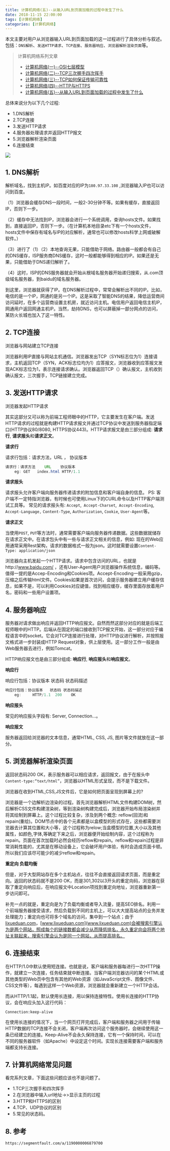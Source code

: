 ```yaml
---
title: 计算机网络(五)--从输入URL到页面加载的过程中发生了什么
date: 2018-11-15 22:00:00
tags: [计算机网络]
categories: [计算机网络]
---
```


本文主要对用户从浏览器输入URL到页面加载的这一过程进行了具体分析与叙述。包括：`DNS解析`、`发送HTTP请求`、`TCP连接`、`服务器响应`、`浏览器解析渲染页面`等。

<!--more-->

> 计算机网络系列文章
>
> - [计算机网络(一)--OSI七层模型](https://www.lixueduan.com/computer-network/one-network-model/)
> - [计算机网络(二)--TCP三次握手四次挥手](https://www.lixueduan.com/computer-network/two-tcp-connection/)
> - [计算机网络(三)--TCP如何保证传输可靠性](https://www.lixueduan.com/computer-network/three-tcp-reliability/)
> - [计算机网络(四)--HTTP与HTTPS](https://www.lixueduan.com/computer-network/four-http-https/)
> - [计算机网络(五)--从输入URL到页面加载的过程中发生了什么](计算机网络(五)--从输入URL到页面加载的过程中发生了什么)

总体来说分为以下几个过程:

* 1.DNS解析
* 2.TCP连接
* 3.发送HTTP请求
* 4.服务器处理请求并返回HTTP报文
* 5.浏览器解析渲染页面
* 6.连接结束

![](https://github.com/illusorycloud/illusorycloud.github.io/raw/hexo/myImages/network/tcpip-http-relation-about.jpg)

## 1. DNS解析

解析域名，找到主机IP。如百度对应的IP为`180.97.33.108` ,浏览器输入IP也可以访问到百度。

（1）浏览器会缓存DNS一段时间，一般2-30分钟不等。如果有缓存，直接返回IP，否则下一步。

（2）缓存中无法找到IP，浏览器会进行一个系统调用，查询hosts文件。如果找到，直接返回IP，否则下一步。（在计算机本地目录etc下有一个hosts文件，hosts文件中保存有域名与IP的对应解析，通常也可以修改hosts科学上网或破解软件。）

（3）进行了（1）（2）本地查询无果，只能借助于网络。路由器一般都会有自己的DNS缓存，ISP服务商DNS缓存，这时一般都能够得到相应的IP。如果还是无果，只能借助于DNS递归解析了。

（4）这时，ISP的DNS服务器就会开始从根域名服务器开始递归搜索，从.com顶级域名服务器，到baidu的域名服务器。

到这里，浏览器就获得了IP。在DNS解析过程中，常常会解析出不同的IP。比如，电信的是一个IP，网通的是另一个IP。这是采取了智能DNS的结果，降低运营商间访问延时，在多个运营商设置主机房，就近访问主机。电信用户返回电信主机IP，网通用户返回网通主机IP。当然，劫持DNS，也可以屏蔽掉一部分网点的访问，某防火长城也加入了这一特性。

## 2. TCP连接

浏览器与网站建立TCP连接

浏览器利用IP直接与网站主机通信。浏览器发出TCP（SYN标志位为1）连接请求，主机返回TCP（SYN，ACK标志位均为1）应答报文，浏览器收到应答报文发现ACK标志位为1，表示连接请求确认。浏览器返回TCP（）确认报文，主机收到确认报文，三次握手，TCP链接建立完成。

## 3. 发送HTTP请求

浏览器发起HTTP请求

其实这部分又可以称为前端工程师眼中的HTTP，它主要发生在客户端。发送HTTP请求的过程就是构建HTTP请求报文并通过TCP协议中发送到服务器指定端口(HTTP协议80/8080, HTTPS协议443)。HTTP请求报文是由三部分组成: **请求行**, **请求报头**和**请求正文**。 

**请求行**

请求行包括：请求方法，URL  ， 协议版本

```java
请求行：请求方法    URL    协议版本
    eg:	GET   index.html HTTP/1.1
```

**请求报头**

请求报头允许客户端向服务器传递请求的附加信息和客户端自身的信息。
PS: 客户端不一定特指浏览器，有时候也可使用Linux下的CURL命令以及HTTP客户端测试工具等。
常见的请求报头有: `Accept`,` Accept-Charset`,` Accept-Encoding`,` Accept-Language,` `Content-Type`, `Authorization`, `Cookie`, `User-Agent`等。

**请求正文**

当使用`POST`, `PUT`等方法时，通常需要客户端向服务器传递数据。这些数据就储存在请求正文中。在请求包头中有一些与请求正文相关的信息，例如: 现在的Web应用通常采用Rest架构，请求的数据格式一般为json。这时就需要设置`Content-Type: application/json`

浏览器向主机发起一个HTTP请求。请求中包含访问的URL，也就是http://www.baidu.com/ ，还有User-Agent用户浏览器操作系统信息，编码等。值得一提的是Accep-Encoding和Cookies项。Accept-Encoding一般采用gzip，压缩之后传输html文件。Cookies如果是首次访问，会提示服务器建立用户缓存信息，如果不是，可以利用Cookies对应键值，找到相应缓存，缓存里面存放着用户名，密码和一些用户设置项。

## 4. 服务器响应

服务器对请求做出响应并返回HTTP响应报文。自然而然这部分对应的就是后端工程师眼中的HTTP。后端从在固定的端口接收到TCP报文开始，这一部分对应于编程语言中的socket。它会对TCP连接进行处理，对HTTP协议进行解析，并按照报文格式进一步封装成HTTP Request对象，供上层使用。这一部分工作一般是由Web服务器去进行，例如Tomcat。

HTTP响应报文也是由三部分组成: **响应行**, **响应报头**和**响应报文**。

**响应行**

响应行包括：协议版本 状态码 状态码描述

```java
响应行包括：协议版本   状态码 状态码描述
    eg:  	HTTP/1.1  200    OK
```

**响应报头**

常见的响应报头字段有: Server, Connection...。

**响应报文**

服务器返回给浏览器的文本信息，通常HTML, CSS, JS, 图片等文件就放在这一部分。

## 5. 浏览器解析渲染页面

返回状态码200 OK，表示服务器可以相应请求，返回报文，由于在报头中`Content-type:“text/html”`，浏览器以HTML形式呈现，而不是下载文件。

浏览器在收到HTML,CSS,JS文件后，它是如何把页面呈现到屏幕上的?

浏览器是一个边解析边渲染的过程。首先浏览器解析HTML文件构建DOM树，然后解析CSS文件构建渲染树，等到渲染树构建完成后，浏览器开始布局渲染树并将其绘制到屏幕上。这个过程比较复杂，涉及到两个概念: reflow(回流)和repain(重绘)。DOM节点中的各个元素都是以盒模型的形式存在，这些都需要浏览器去计算其位置和大小等，这个过程称为relow;当盒模型的位置,大小以及其他属性，如颜色,字体,等确定下来之后，浏览器便开始绘制内容，这个过程称为repain。页面在首次加载时必然会经历reflow和repain。reflow和repain过程是非常消耗性能的，尤其是在移动设备上，它会破坏用户体验，有时会造成页面卡顿。所以我们应该尽可能少的减少reflow和repain。

**重定向 负载均衡**

但是，对于大型网站存在多个主机站点，往往不会直接返回请求页面，而是重定向。返回的状态码就不是200 OK，而是301,302以3开头的重定向码，浏览器在获取了重定向响应后，在响应报文中Location项找到重定向地址，浏览器重新第一步访问即可。

补充一点的就是，重定向是为了负载均衡或者导入流量，提高SEO排名。利用一个前端服务器接受请求，然后负载到不同的主机上，可以大大提高站点的业务并发处理能力；重定向也可将多个域名的访问，集中到一个站点；由于[lixueduan.com](lixueduan.com)，[www.lixueduan.com](www.lixueduan.com)会被搜索引擎认为是两个网站，照成每个的链接数都会减少从而降低排名，永久重定向会将两个地址关联起来，搜索引擎会认为是同一个网站，从而提高排名。

## 6. 连接结束

在HTTP/1.0中默认使用短连接。也就是说，客户端和服务器每进行一次HTTP操作，就建立一次连接，任务结束就中断连接。当客户端浏览器访问的某个HTML或其他类型的Web页中包含有其他的Web资源（如JavaScript文件、图像文件、CSS文件等），每遇到这样一个Web资源，浏览器就会重新建立一个HTTP会话。

而从HTTP/1.1起，默认使用长连接，用以保持连接特性。使用长连接的HTTP协议，会在响应头加入这行代码：

```
Connection:keep-alive
```

在使用长连接的情况下，当一个网页打开完成后，客户端和服务器之间用于传输HTTP数据的TCP连接不会关闭，客户端再次访问这个服务器时，会继续使用这一条已经建立的连接。Keep-Alive不会永久保持连接，它有一个保持时间，可以在不同的服务器软件（如Apache）中设定这个时间。实现长连接需要客户端和服务端都支持长连接。

## 7. 计算机网络常见问题

看完系列文章，下面这些问题应该也不是问题了。

- 1.TCP三次握手和四次挥手
- 2.在浏览器中输入url地址->>显示主页的过程
- 3.HTTP和HTTPS的区别
- 4.TCP、UDP协议的区别
- 5.常见的状态码。

## 8. 参考

`https://segmentfault.com/a/1190000006879700`